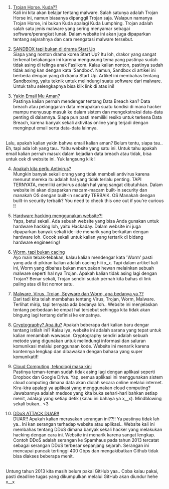 1. [Trojan Horse. Kuda??](https://gudangssl.id/apa-itu-trojan-horse-dan-bahayanya/)<br>
Kali ini kita akan belajar tentang malware. Salah satunya adalah Trojan Horse ini, namun biasanya dipanggil Trojan saja. Walapun namanya Trojan Horse, ini bukan Kuda apalagi Kuda Lumphing. Trojan adalah salah satu jenis malware yang sering menyamar sebagai software/perangkat lunak. Dalam website ini akan juga dipaparkan tentang sejarahnya dan cara mengatasi malware tersebut. 

2. [SANDBOX tapi bukan di drama Start Up](https://techterms.com/definition/sandboxing)<br>
Siapa yang nonton drama korea Start Up? Itu loh, drakor yang sangat terkenal belakangan ini karena mengusung tema yang pastinya sudah tidak asing di telinga anak Fasilkom. Kalau kalian nonton, pastinya sudah tidak asing kan dengan kata 'Sandbox'. Namun, Sandbox di artikel ini berbeda dengan yang di drama Start Up. Artikel ini membahas tentang Sandboxing, yaitu teknik untuk melindungi suatu software dari malware. Untuk tahu selengkapnya bisa klik link di atas ini! 

3. [Yakin Email Mu Aman?](monitor.firefox.com)<br>
Pastinya kalian pernah mendengar tentang Data Breach kan? Data breach atau pelanggaran data merupakan suatu kondisi di mana hacker mampu menyusup masuk ke dalam sistem dan mengekstraksi data-data penting di dalamnya. Siapa pun pasti memiliki resiko untuk terkena Data Breach, karena banyak sekali aktivitas online yang terjadi dengan menginput email serta data-data lainnya. 
<br>
Lalu, apakah kalian yakin bahwa email kalian aman? Belum tentu, siapa tau..
Eh, tapi ada loh yang tau.. Yaitu website yang satu ini. Untuk tahu apakah email kalian pernah masuk dalam kejadian data breach atau tidak, bisa untuk cek di website ini. Yuk langsung klik !


4. [Apakah kita perlu Antivirus?](https://www.pcmag.com/opinions/do-you-really-need-to-buy-antivirus-or-vpn-anymore)<br>
Mungkin banyak sekali orang yang tidak membeli antivirus karena menurut mereka itu adalah hal yang tidak terlalu penting. TAPI TERNYATA, memiliki antivirus adalah hal yang sangat dibutuhkan. Dalam website ini akan dipaparkan macam-macam built-in security dan manakah OS dengan built-in security TERBAIK. OS Manakah dengan built-in security terbaik? You need to check this one out if you're curious !!

5. [Hardware hacking menggunakan website?!](https://hackaday.com/)<br>
Yaps, betul sekali. Ada sebuah website yang bisa Anda gunakan untuk hardware hacking loh, yaitu Hackaday. Dalam website ini juga dipaparkan banyak sekali ide-ide menarik yang berkaitan dengan hardware loh. Cocok sekali untuk kalian yang tertarik di bidang hardware engineering!

6. [Worm, tapi bukan cacing](https://blog.malwarebytes.com/threats/worm/)<br>
Ayo main tebak-tebakan, kalau kalian mendengar kata 'Worm' pasti yang ada di pikiran kalian adalah cacing hiii x_x. Tapi dalam artikel kali ini, Worm yang dibahas bukan merupakan hewan melainkan sebuah malware seperti hal nya Trojan. Apakah kalian tidak asing lagi dengan Trojan? Benar sekali, Trojan sendiri sudah pernah kita bahas di link paling atas di list nomor satu. 

7. [Malware, Virus, Trojan, Spyware dan Worm, apa bedanya ya ?? ](https://idcloudhost.com/mengenal-perbedaan-malware-virus-trojan-spyware-dan-worm/)<br>
Dari tadi kita telah membahas tentang Virus, Trojan, Worm, Malware. Terlihat mirip, tapi ternyata ada bedanya loh.. Website ini menjelaskan tentang perbedaan ke empat hal tersebut sehingga kita tidak akan bingung lagi tentang definisi ke empatnya. 

8. [Cryptography? Apa itu?](https://medium.com/@emilywilliams_43022/cryptography-101-symmetric-encryption-444aac6bb7a3)
Apakah beberapa dari kalian baru dengar tentang istilah ini? Kalau iya, website ini adalah sarana yang tepat untuk kalian menambah wawasan. Cryptography sendiri adalah sebuah metode yang digunakan untuk melindungi informasi dan saluran komunikasi melalui penggunaan kode. Website ini menarik karena kontennya lengkap dan dibawakan dengan bahasa yang super komunikatif! 

9. [Cloud Computing, teknologi masa kini](https://idcloudhost.com/mengenal-apa-itu-cloud-computing-defenisi-fungsi-dan-cara-kerja/)<br>
Pastinya teman-teman sudah tidak asing lagi dengan aplikasi seperti Dropbox dan Google Drive. Yap, semua aplikasi ini menggunakan sistem cloud computing dimana data akan diolah secara online melalui internet. Kira-kira apalagi ya aplikasi yang menggunakan cloud computing? Jawabannya adalah medsos yang kita buka sehari-hari bahkan setiap menit, adalagi yang setiap detik (kalau ini bahaya ya x__x). Mindblowing sekali bukan.. <3

10. [DDoS ATTACK DUAR!!](https://www.niagahoster.co.id/blog/ddos-adalah/)<br>
DUAR!! Apakah kalian merasakan serangan ini??!! Ya pastinya tidak lah ya.. Ini kan serangan terhadap website atau aplikasi.. Website kali ini membahas tentang DDoS dimana banyak sekali hacker yang melakukan hacking dengan cara ini. Website ini menarik karena sangat lengkap. Contoh DDoS adalah serangan ke Spamhaus pada tahun 2013 tercatat sebagai serangan DDoS terbesar sepanjang sejarah. Serangan ini mencapai puncak tertinggi 400 Gbps dan mengakibatkan Github tidak bisa diakses beberapa menit. 
<br>
Untung tahun 2013 kita masih belum pakai GitHub yaa.. Coba kalau pakai, pasti deadline tugas yang dikumpulkan melalui GitHub akan diundur hehe x__x



